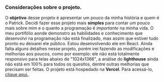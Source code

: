 ### Considerações sobre o projeto.

O **objetivo** desse projeto é apresentar um pouco da minha história e quem é o Patrick.
Decidi fazer esse projeto mais **simples** para contar um pouco mais sobre mim e o quanto a programação é *importante* na minha vida.
O meu portifólio aonde demonstro as habilidades e conhecimento que desenvolvi na programação não está finalizado,
mas assim que estiver tudo pronto eu deixarei ele público. Estou desenvolvendo ele em React.
Ainda falta alguns detalhes nesse projeto, porém irei fazendo as modificações e melhorias aos poucos, como por exemplo: ele não está 
totalmente responsivo para telas abaixo de "1024x1366", a análise do **lighthouse** ainda não está em 100% para todos os quesitos, dentre outras melhorias que precisam ser feitas.
O projeto está hospedado na **Vercel**. Para acessá-lo, [clique aqui.](https://profile-mu-seven.vercel.app/).
